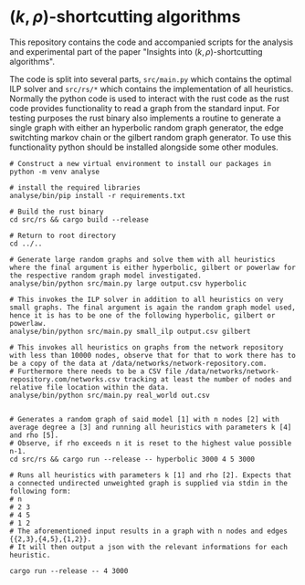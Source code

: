 # $(k,\rho)$-shortcutting algorithms
This repository contains the code and accompanied scripts for the analysis and experimental part of the paper "Insights into $(k,\rho)$-shortcutting algorithms".

The code is split into several parts, `src/main.py` which contains the optimal ILP solver and `src/rs/*` which contains the implementation of all heuristics.
Normally the python code is used to interact with the rust code as the rust code provides functionality to read a graph from the standard input.
For testing purposes the rust binary also implements a routine to generate a single graph with either an hyperbolic random graph generator, the edge switchting markov chain or the gilbert random graph generator.
To use this functionality python should be installed alongside some other modules.

```
# Construct a new virtual environment to install our packages in
python -m venv analyse

# install the required libraries
analyse/bin/pip install -r requirements.txt

# Build the rust binary
cd src/rs && cargo build --release

# Return to root directory
cd ../..

# Generate large random graphs and solve them with all heuristics where the final argument is either hyperbolic, gilbert or powerlaw for the respective random graph model investigated.
analyse/bin/python src/main.py large output.csv hyperbolic 

# This invokes the ILP solver in addition to all heuristics on very small graphs. The final argument is again the random graph model used, hence it is has to be one of the following hyperbolic, gilbert or powerlaw.
analyse/bin/python src/main.py small_ilp output.csv gilbert

# This invokes all heuristics on graphs from the network repository with less than 10000 nodes, observe that for that to work there has to be a copy of the data at /data/networks/network-repository.com.
# Furthermore there needs to be a CSV file /data/networks/network-repository.com/networks.csv tracking at least the number of nodes and relative file location within the data.
analyse/bin/python src/main.py real_world out.csv


# Generates a random graph of said model [1] with n nodes [2] with average degree a [3] and running all heuristics with parameters k [4] and rho [5].
# Observe, if rho exceeds n it is reset to the highest value possible n-1.
cd src/rs && cargo run --release -- hyperbolic 3000 4 5 3000

# Runs all heuristics with parameters k [1] and rho [2]. Expects that a connected undirected unweighted graph is supplied via stdin in the following form:
# n
# 2 3
# 4 5
# 1 2
# The aforementioned input results in a graph with n nodes and edges {{2,3},{4,5},{1,2}}.
# It will then output a json with the relevant informations for each heuristic.

cargo run --release -- 4 3000
```
